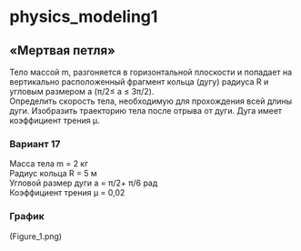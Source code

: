 # physics_modeling1
## «Мертвая петля»
Тело массой m, разгоняется в горизонтальной плоскости и попадает на вертикально
расположенный фрагмент кольца (дугу) радиуса R и угловым размером a (π/2≤ a ≤ 3π/2).  
Определить скорость тела, необходимую для прохождения всей длины дуги. Изобразить
траекторию тела после отрыва от дуги. Дуга имеет коэффициент трения µ.
### Вариант 17
Масса тела m = 2 кг  
Радиус кольца R = 5 м  
Угловой размер дуги a = π/2+ π/6 рад  
Коэффициент трения µ = 0,02  
### График
(Figure_1.png)
